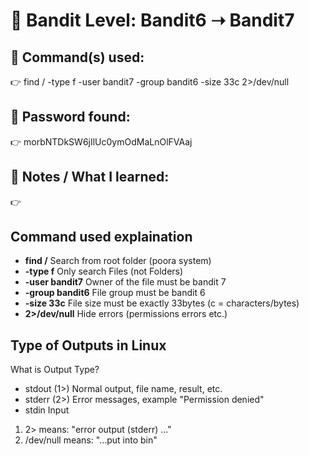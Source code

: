 # 🔐 Bandit Level: Bandit6 ➝ Bandit7
## 📂 Command(s) used:
👉 find / -type f -user bandit7 -group bandit6 -size 33c 2>/dev/null


## 📄 Password found:
👉 morbNTDkSW6jIlUc0ymOdMaLnOlFVAaj

## 🧠 Notes / What I learned:
👉 
## Command used explaination
- **find /**	        Search from root folder (poora system)
- **-type f**	        Only search Files (not Folders)
- **-user bandit7**	  Owner of the file must be bandit 7
- **-group bandit6**	File group must be bandit 6
- **-size 33c**	      File size must be exactly 33bytes (c = characters/bytes)
- **2>/dev/null**   	Hide errors (permissions errors etc.)


## Type of Outputs in Linux
What is Output Type?
- stdout (1>)	  Normal output, file name, result, etc.
- stderr (2>)	  Error messages, example "Permission denied"
- stdin	        Input 

1. 2> means: "error output (stderr) ..."
2. /dev/null means: "...put into bin"
